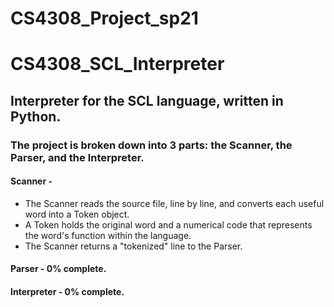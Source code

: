 # CS4308_Project_sp21

# CS4308_SCL_Interpreter
## Interpreter for the SCL language, written in Python. 

### The project is broken down into 3 parts: the Scanner, the Parser, and the Interpreter. 

#### Scanner - 
* The Scanner reads the source file, line by line, and converts each useful word into a Token object.
* A Token holds the original word and a numerical code that represents the word's function within the language.
* The Scanner returns a "tokenized" line to the Parser.

#### Parser - 0% complete.


#### Interpreter - 0% complete.

